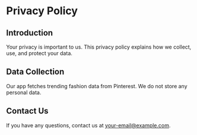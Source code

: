 # Privacy Policy

## Introduction
Your privacy is important to us. This privacy policy explains how we collect, use, and protect your data.

## Data Collection
Our app fetches trending fashion data from Pinterest. We do not store any personal data.

## Contact Us
If you have any questions, contact us at your-email@example.com.
